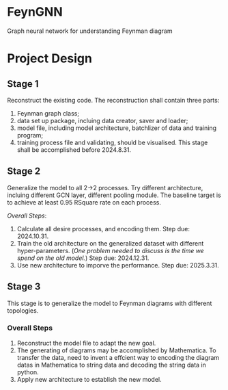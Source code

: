 # FeynGNN
Graph neural network for understanding Feynman diagram

# Project Design

## Stage 1
Reconstruct the existing code. The reconstruction shall contain three parts:
1. Feynman graph class;
2. data set up package, incluing data creator, saver and loader;
3. model file, including model architecture, batchlizer of data and training program;
4. training process file and validating, should be visualised.
This stage shall be accomplished before 2024.8.31.

## Stage 2
Generalize the model to all 2->2 processes. Try different architecture, incluing different GCN layer, different pooling module. The baseline target is to achieve at least 0.95 RSquare rate on each process. 

*Overall Steps*:
1. Calculate all desire processes, and encoding them. Step due: 2024.10.31.
2. Train the old architecture on the generalized dataset with different hyper-parameters. (*One problem needed to discuss is the time we spend on the old model.*) Step due: 2024.12.31.
3. Use new architecture to imporve the performance. Step due: 2025.3.31.



## Stage 3
This stage is to generalize the model to Feynman diagrams with different topologies. 

### Overall Steps
1. Reconstruct the model file to adapt the new goal.
2. The generating of diagrams may be accomplished by Mathematica. To transfer the data, need to invent a effcient way to encoding the diagram datas in Mathematica to string data and decoding the string data in python. 
3. Apply new architecture to establish the new model.